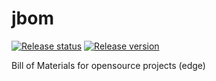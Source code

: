 # jbom

[![Release status](https://github.com/memoria-io/jbom/workflows/Release/badge.svg)](https://github.com/memoria-io/jbom/actions?query=workflow%3ARelease)
[![Release version](http://github-release-version.herokuapp.com/github/memoria-io/jbom/release.svg?style=flat)](https://github.com/memoria-io/jbom/releases/latest)

Bill of Materials for opensource projects (edge)


